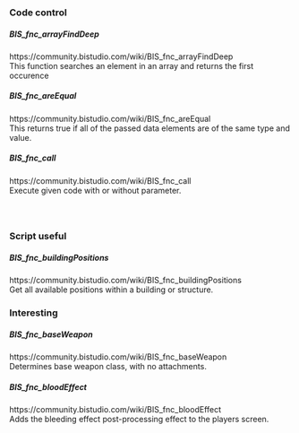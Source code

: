 <h3>Code control</h3>


<h5>BIS_fnc_arrayFindDeep</h5>
https://community.bistudio.com/wiki/BIS_fnc_arrayFindDeep
<br>This function searches an element in an array and returns the first occurence

<h5>BIS_fnc_areEqual</h5>
https://community.bistudio.com/wiki/BIS_fnc_areEqual
<br>This returns true if all of the passed data elements are of the same
type and value.

<h5>BIS_fnc_call</h5>
https://community.bistudio.com/wiki/BIS_fnc_call
<br>Execute given code with or without parameter.

<h5></h5>

<br>


<h3> Script useful </h3>


<h5>BIS_fnc_buildingPositions</h5>
https://community.bistudio.com/wiki/BIS_fnc_buildingPositions
<br>Get all available positions within a building or structure.

<h3> Interesting </h3>
<h5>BIS_fnc_baseWeapon</h5>
https://community.bistudio.com/wiki/BIS_fnc_baseWeapon
<br>Determines base weapon class, with no attachments.

<h5>BIS_fnc_bloodEffect</h5>
https://community.bistudio.com/wiki/BIS_fnc_bloodEffect
<br>Adds the bleeding effect post-processing effect to the players screen.

<h5></h5>

<br>

<h5></h5>

<br>

<h5></h5>

<br>
